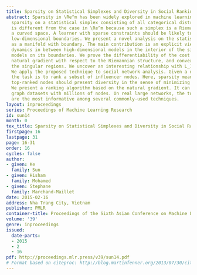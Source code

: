 ```yaml
---
title: Sparsity on Statistical Simplexes and Diversity in Social Ranking
abstract: Sparsity in \Re^m has been widely explored in machine learning. We study
  sparsity on a statistical simplex consisting of all categorical distributions. This
  is different from the case in \Re^m because such a simplex is a Riemannian manifold,
  a curved space. A learner with sparse constraints should be likely to fall to its
  low-dimensional boundaries. We present a novel analysis on the statistical simplex
  as a manifold with boundary. The main contribution is an explicit view of the learning
  dynamics in between high-dimensional models in the interior of the simplex and low-dimensional
  models on its boundaries. We prove the differentiability of the cost function, the
  natural gradient with respect to the Riemannian structure, and convexity around
  the singular regions. We uncover an interesting relationship with L_1 regularization.
  We apply the proposed technique to social network analysis. Given a directed graph,
  the task is to rank a subset of influencer nodes. Here, sparsity means that the
  top-ranked nodes should present diversity in the sense of minimizing influence overlap.
  We present a ranking algorithm based on the natural gradient. It can scale up to
  graph datasets with millions of nodes. On real large networks, the top-ranked nodes
  are the most informative among several commonly-used techniques.
layout: inproceedings
series: Proceedings of Machine Learning Research
id: sun14
month: 0
tex_title: Sparsity on Statistical Simplexes and Diversity in Social Ranking
firstpage: 16
lastpage: 31
page: 16-31
order: 16
cycles: false
author:
- given: Ke
  family: Sun
- given: Hisham
  family: Mohamed
- given: Stephane
  family: Marchand-Maillet
date: 2015-02-16
address: Nha Trang City, Vietnam
publisher: PMLR
container-title: Proceedings of the Sixth Asian Conference on Machine Learning
volume: '39'
genre: inproceedings
issued:
  date-parts:
  - 2015
  - 2
  - 16
pdf: http://proceedings.mlr.press/v39/sun14.pdf
# Format based on citeproc: http://blog.martinfenner.org/2013/07/30/citeproc-yaml-for-bibliographies/
---
```

